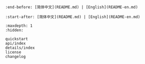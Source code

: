 ```{include} ../../README.md
:end-before: [简体中文](README.md) | [English](README-en.md)
```

```{include} ../../README.md
:start-after: [简体中文](README.md) | [English](README-en.md)
```

```{toctree}
:maxdepth: 1
:hidden:

quickstart
api/index
details/index
license
changelog
```
